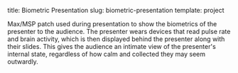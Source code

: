 title: Biometric Presentation
slug: biometric-presentation
template: project

Max/MSP patch used during presentation to show the biometrics of the
presenter to the audience. The presenter wears devices that read pulse
rate and brain activity, which is then displayed behind the presenter
along with their slides. This gives the audience an intimate view of
the presenter's internal state, regardless of how calm and collected
they may seem outwardly.
